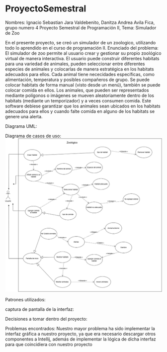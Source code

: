 # ProyectoSemestral
Nombres: Ignacio Sebastian Jara Valdebenito, Danitza Andrea Avila Fica, grupo numero 4
Proyecto Semestral de Programación II,
Tema: Simulador de Zoo

En el presente proyecto, se creó un simulador de un zoologico, utilizando todo lo aprendido en el curso de
programación II. 
Enunciado del problema: El simulador de zoo permite al usuario crear y gestionar su propio zoológico virtual de manera 
interactiva. El usuario puede construir diferentes habitats para una variedad de animales, pueden seleccionar
entre diferentes especies de animales y colocarlas de manera estratégica en los habitats adecuados para ellos. Cada 
animal tiene nececidades específicas, como alimentación, temperatura y posibles compañeros de grupo. Se puede colocar 
habitats de forma manual (visto desde un menú), también se puede colocar comida en ellos.
Los animales, que pueden ser representados mediante polígonos o imágenes se mueven aleatoriamente dentro de los 
habitats (mediante un temporizador) y a veces consumen comida. Este software debiese garantizar que los animales sean
ubicados en los habitats adecuados para ellos y cuando falte comida en alguno de los habitats se genere una alerta.

Diagrama UML: 


Diagrama de casos de uso:
![Diagrama de Casos de Uso](src/main/resources/Imagenes/DiagramaDeCasosDeUso.jpg)


Patrones utilizados: 

captura de pantalla de la interfaz:

Decisiones a tomar dentro del proyecto:  

Problemas encontrados: Nuestro mayor problema ha sido implementar la interfaz gráfica a nuestro proyecto,
ya que era necesario descargar otros componentes a Intellij, además de implementar la lógica de dicha interfaz 
para que coincidiera con nuestro proyecto
